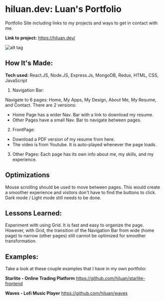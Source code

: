 # hiluan.dev: Luan's Portfolio
Portfolio Site including links to my projects and ways to get in contact with me.


**Link to project:** https://hiluan.dev/

![alt tag](https://github.com/hiluan/hiluan/blob/main/images/hiluan-homepage-800.gif)

## How It's Made:

**Tech used:** React.JS, Node.JS, Express.Js, MongoDB, Redux, HTML, CSS, JavaScript

1. Navigation Bar:

Navigate to 6 pages: Home, My Apps, My Design, About Me, My Resume, and Contact.
There are 2 versions:
- Home Page has a wider Nav. Bar with a link to download my resume.
- Other Pages have a small Nav. Bar to navigate between pages.


2. FrontPage:
- Download a PDF version of my resume from here.
- The video is from Youtube. It is auto-played whenever the page loads.


3. Other Pages:
Each page has its own info about me, my skills, and my experience.


## Optimizations
Mouse scrolling should be used to move between pages. 
This would create a smoother experience and visitors don't have to find the buttons to click.
Dark mode / Light mode still needs to be done.

## Lessons Learned:

Experiment with using Grid. It is fast and easy to organize the page.
However, with Grid, the transition of the Navigation Bar from wide (home page) to narrow (other pages) still cannot be optimized for smoother transformation.   
  

## Examples:
Take a look at these couple examples that I have in my own portfolio:

**Starlite - Online Trading Platform** https://github.com/hiluan/starlite-frontend

**Waves - Lofi Music Player** https://github.com/hiluan/waves


